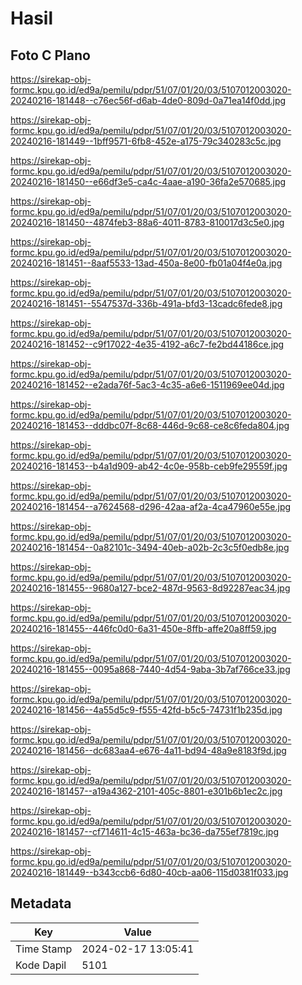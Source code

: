# Hasil

## Foto C Plano

https://sirekap-obj-formc.kpu.go.id/ed9a/pemilu/pdpr/51/07/01/20/03/5107012003020-20240216-181448--c76ec56f-d6ab-4de0-809d-0a71ea14f0dd.jpg

https://sirekap-obj-formc.kpu.go.id/ed9a/pemilu/pdpr/51/07/01/20/03/5107012003020-20240216-181449--1bff9571-6fb8-452e-a175-79c340283c5c.jpg

https://sirekap-obj-formc.kpu.go.id/ed9a/pemilu/pdpr/51/07/01/20/03/5107012003020-20240216-181450--e66df3e5-ca4c-4aae-a190-36fa2e570685.jpg

https://sirekap-obj-formc.kpu.go.id/ed9a/pemilu/pdpr/51/07/01/20/03/5107012003020-20240216-181450--4874feb3-88a6-4011-8783-810017d3c5e0.jpg

https://sirekap-obj-formc.kpu.go.id/ed9a/pemilu/pdpr/51/07/01/20/03/5107012003020-20240216-181451--8aaf5533-13ad-450a-8e00-fb01a04f4e0a.jpg

https://sirekap-obj-formc.kpu.go.id/ed9a/pemilu/pdpr/51/07/01/20/03/5107012003020-20240216-181451--5547537d-336b-491a-bfd3-13cadc6fede8.jpg

https://sirekap-obj-formc.kpu.go.id/ed9a/pemilu/pdpr/51/07/01/20/03/5107012003020-20240216-181452--c9f17022-4e35-4192-a6c7-fe2bd44186ce.jpg

https://sirekap-obj-formc.kpu.go.id/ed9a/pemilu/pdpr/51/07/01/20/03/5107012003020-20240216-181452--e2ada76f-5ac3-4c35-a6e6-1511969ee04d.jpg

https://sirekap-obj-formc.kpu.go.id/ed9a/pemilu/pdpr/51/07/01/20/03/5107012003020-20240216-181453--dddbc07f-8c68-446d-9c68-ce8c6feda804.jpg

https://sirekap-obj-formc.kpu.go.id/ed9a/pemilu/pdpr/51/07/01/20/03/5107012003020-20240216-181453--b4a1d909-ab42-4c0e-958b-ceb9fe29559f.jpg

https://sirekap-obj-formc.kpu.go.id/ed9a/pemilu/pdpr/51/07/01/20/03/5107012003020-20240216-181454--a7624568-d296-42aa-af2a-4ca47960e55e.jpg

https://sirekap-obj-formc.kpu.go.id/ed9a/pemilu/pdpr/51/07/01/20/03/5107012003020-20240216-181454--0a82101c-3494-40eb-a02b-2c3c5f0edb8e.jpg

https://sirekap-obj-formc.kpu.go.id/ed9a/pemilu/pdpr/51/07/01/20/03/5107012003020-20240216-181455--9680a127-bce2-487d-9563-8d92287eac34.jpg

https://sirekap-obj-formc.kpu.go.id/ed9a/pemilu/pdpr/51/07/01/20/03/5107012003020-20240216-181455--446fc0d0-6a31-450e-8ffb-affe20a8ff59.jpg

https://sirekap-obj-formc.kpu.go.id/ed9a/pemilu/pdpr/51/07/01/20/03/5107012003020-20240216-181455--0095a868-7440-4d54-9aba-3b7af766ce33.jpg

https://sirekap-obj-formc.kpu.go.id/ed9a/pemilu/pdpr/51/07/01/20/03/5107012003020-20240216-181456--4a55d5c9-f555-42fd-b5c5-74731f1b235d.jpg

https://sirekap-obj-formc.kpu.go.id/ed9a/pemilu/pdpr/51/07/01/20/03/5107012003020-20240216-181456--dc683aa4-e676-4a11-bd94-48a9e8183f9d.jpg

https://sirekap-obj-formc.kpu.go.id/ed9a/pemilu/pdpr/51/07/01/20/03/5107012003020-20240216-181457--a19a4362-2101-405c-8801-e301b6b1ec2c.jpg

https://sirekap-obj-formc.kpu.go.id/ed9a/pemilu/pdpr/51/07/01/20/03/5107012003020-20240216-181457--cf714611-4c15-463a-bc36-da755ef7819c.jpg

https://sirekap-obj-formc.kpu.go.id/ed9a/pemilu/pdpr/51/07/01/20/03/5107012003020-20240216-181449--b343ccb6-6d80-40cb-aa06-115d0381f033.jpg


## Metadata

| Key        | Value               |
| ---------- | ------------------- |
| Time Stamp | 2024-02-17 13:05:41 |
| Kode Dapil | 5101                |



